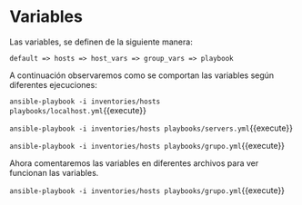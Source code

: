# Variables

Las variables, se definen de la siguiente manera:

```
default => hosts => host_vars => group_vars => playbook
```

A continuación observaremos como se comportan las variables según diferentes ejecuciones:

`ansible-playbook -i inventories/hosts playbooks/localhost.yml`{{execute}}

`ansible-playbook -i inventories/hosts playbooks/servers.yml`{{execute}}

`ansible-playbook -i inventories/hosts playbooks/grupo.yml`{{execute}}


Ahora comentaremos las variables en diferentes archivos para ver funcionan las variables.

`ansible-playbook -i inventories/hosts playbooks/grupo.yml`{{execute}}
